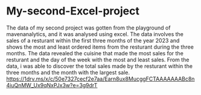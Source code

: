 # My-second-Excel-project
The data of my second project was gotten from the playground of mavenanalytics, and it was analysed using excel. 
The data involves the sales of a resturant within the first three months of the year 2023 and shows the most and least ordered items from the resturant during the three months.
The data revealed the cuisine that made the most sales for the resturant and the day of the week with the most and least sales.
From the data, i was able to discover the total sales made by the resturant within the three months and the month with the largest sale.
https://1drv.ms/x/c/50e7327cecf2e7aa/Earn8ux8MucggFCTAAAAAAABc8n4iuQnMW_Ux9qNxPJx3w?e=3g9drT
